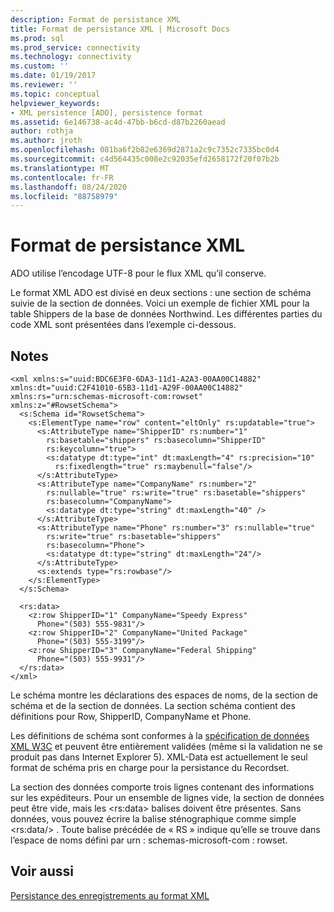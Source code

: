 ```yaml
---
description: Format de persistance XML
title: Format de persistance XML | Microsoft Docs
ms.prod: sql
ms.prod_service: connectivity
ms.technology: connectivity
ms.custom: ''
ms.date: 01/19/2017
ms.reviewer: ''
ms.topic: conceptual
helpviewer_keywords:
- XML persistence [ADO], persistence format
ms.assetid: 6e146738-ac4d-47bb-b6cd-d87b2260aead
author: rothja
ms.author: jroth
ms.openlocfilehash: 081ba6f2b82e6369d2871a2c9c7352c7335bc0d4
ms.sourcegitcommit: c4d564435c008e2c92035efd2658172f20f07b2b
ms.translationtype: MT
ms.contentlocale: fr-FR
ms.lasthandoff: 08/24/2020
ms.locfileid: "88758979"
---
```

# <a name="xml-persistence-format"></a>Format de persistance XML
ADO utilise l’encodage UTF-8 pour le flux XML qu’il conserve.  
  
 Le format XML ADO est divisé en deux sections : une section de schéma suivie de la section de données. Voici un exemple de fichier XML pour la table Shippers de la base de données Northwind. Les différentes parties du code XML sont présentées dans l’exemple ci-dessous.  
  
## <a name="remarks"></a>Notes  
  
```  
<xml xmlns:s="uuid:BDC6E3F0-6DA3-11d1-A2A3-00AA00C14882"   
xmlns:dt="uuid:C2F41010-65B3-11d1-A29F-00AA00C14882"   
xmlns:rs="urn:schemas-microsoft-com:rowset"   
xmlns:z="#RowsetSchema">   
  <s:Schema id="RowsetSchema">   
    <s:ElementType name="row" content="eltOnly" rs:updatable="true">   
      <s:AttributeType name="ShipperID" rs:number="1"   
        rs:basetable="shippers" rs:basecolumn="ShipperID"  
        rs:keycolumn="true">   
        <s:datatype dt:type="int" dt:maxLength="4" rs:precision="10"   
          rs:fixedlength="true" rs:maybenull="false"/>   
      </s:AttributeType>   
      <s:AttributeType name="CompanyName" rs:number="2"   
        rs:nullable="true" rs:write="true" rs:basetable="shippers"   
        rs:basecolumn="CompanyName">   
        <s:datatype dt:type="string" dt:maxLength="40" />   
      </s:AttributeType>   
      <s:AttributeType name="Phone" rs:number="3" rs:nullable="true"   
        rs:write="true" rs:basetable="shippers"   
        rs:basecolumn="Phone">   
        <s:datatype dt:type="string" dt:maxLength="24"/>   
      </s:AttributeType>   
      <s:extends type="rs:rowbase"/>   
    </s:ElementType>   
  </s:Schema>   
  
  <rs:data>   
    <z:row ShipperID="1" CompanyName="Speedy Express"   
      Phone="(503) 555-9831"/>   
    <z:row ShipperID="2" CompanyName="United Package"   
      Phone="(503) 555-3199"/>   
    <z:row ShipperID="3" CompanyName="Federal Shipping"   
      Phone="(503) 555-9931"/>   
  </rs:data>   
</xml>  
```  
  
 Le schéma montre les déclarations des espaces de noms, de la section de schéma et de la section de données. La section schéma contient des définitions pour Row, ShipperID, CompanyName et Phone.  
  
 Les définitions de schéma sont conformes à la [spécification de données XML W3C](http://www.w3.org/TR/1998/NOTE-XML-data/) et peuvent être entièrement validées (même si la validation ne se produit pas dans Internet Explorer 5). XML-Data est actuellement le seul format de schéma pris en charge pour la persistance du Recordset.  
  
 La section des données comporte trois lignes contenant des informations sur les expéditeurs. Pour un ensemble de lignes vide, la section de données peut être vide, mais les \<rs:data> balises doivent être présentes. Sans données, vous pouvez écrire la balise sténographique comme simple \<rs:data/> . Toute balise précédée de « RS » indique qu’elle se trouve dans l’espace de noms défini par urn : schemas-microsoft-com : rowset.  
  
## <a name="see-also"></a>Voir aussi  
 [Persistance des enregistrements au format XML](./persisting-records-in-xml-format.md)